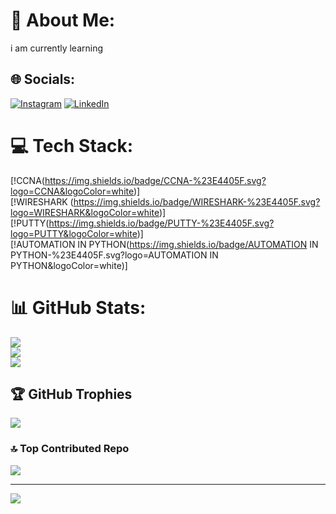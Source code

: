 # 💫 About Me:
i am currently learning<br>


## 🌐 Socials:
[![Instagram](https://img.shields.io/badge/Instagram-%23E4405F.svg?logo=Instagram&logoColor=white)](https://instagram.com/teju_gowda__06) [![LinkedIn](https://img.shields.io/badge/LinkedIn-%230077B5.svg?logo=linkedin&logoColor=white)](https://linkedin.com/in/https://www.linkedin.com/in/tejas-gowda-h-k-40a4ba308?utm_source=share&utm_campaign=share_via&utm_content=profile&utm_medium=android_app) 

# 💻 Tech Stack:
[!CCNA(https://img.shields.io/badge/CCNA-%23E4405F.svg?logo=CCNA&logoColor=white)]<br/>
[!WIRESHARK (https://img.shields.io/badge/WIRESHARK-%23E4405F.svg?logo=WIRESHARK&logoColor=white)]<br/>
[!PUTTY(https://img.shields.io/badge/PUTTY-%23E4405F.svg?logo=PUTTY&logoColor=white)]<br/>
[!AUTOMATION IN PYTHON(https://img.shields.io/badge/AUTOMATION IN PYTHON-%23E4405F.svg?logo=AUTOMATION IN PYTHON&logoColor=white)]<br/>
# 📊 GitHub Stats:
![](https://github-readme-stats.vercel.app/api?username=TejasGowda2012&theme=dark&hide_border=false&include_all_commits=true&count_private=false)<br/>
![](https://nirzak-streak-stats.vercel.app/?user=TejasGowda2012&theme=dark&hide_border=false)<br/>
![](https://github-readme-stats.vercel.app/api/top-langs/?username=TejasGowda2012&theme=dark&hide_border=false&include_all_commits=true&count_private=false&layout=compact)

## 🏆 GitHub Trophies
![](https://github-profile-trophy.vercel.app/?username=TejasGowda2012&theme=radical&no-frame=false&no-bg=false&margin-w=4)

### 🔝 Top Contributed Repo
![](https://github-contributor-stats.vercel.app/api?username=TejasGowda2012&limit=5&theme=dark&combine_all_yearly_contributions=true)

---
[![](https://visitcount.itsvg.in/api?id=TejasGowda2012&icon=0&color=0)](https://visitcount.itsvg.in)

<!-- Proudly created with GPRM ( https://gprm.itsvg.in ) -->
